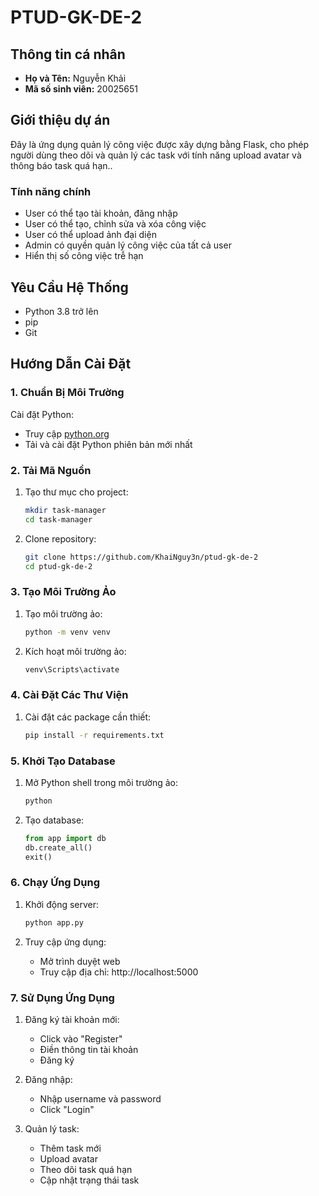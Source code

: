 # PTUD-GK-DE-2

## Thông tin cá nhân  
- **Họ và Tên:**  Nguyễn Khải
- **Mã số sinh viên:** 20025651

## Giới thiệu dự án  
Đây là ứng dụng quản lý công việc được xây dựng bằng Flask, cho phép người dùng theo dõi và quản lý các task với tính năng upload avatar và thông báo task quá hạn.. 

### Tính năng chính  
- User có thể tạo tài khoản, đăng nhập
- User có thể tạo, chỉnh sửa và xóa công việc  
- User có thể upload ảnh đại diện  
- Admin có quyền quản lý công việc của tất cả user  
- Hiển thị số công việc trễ hạn 

## Yêu Cầu Hệ Thống

- Python 3.8 trở lên
- pip
- Git

## Hướng Dẫn Cài Đặt

### 1. Chuẩn Bị Môi Trường

 Cài đặt Python:
   - Truy cập [python.org](https://www.python.org/downloads/)
   - Tải và cài đặt Python phiên bản mới nhất

### 2. Tải Mã Nguồn

1. Tạo thư mục cho project:
   ```bash
   mkdir task-manager
   cd task-manager
   ```

2. Clone repository:
   ```bash
   git clone https://github.com/KhaiNguy3n/ptud-gk-de-2
   cd ptud-gk-de-2
   ```

### 3. Tạo Môi Trường Ảo

1. Tạo môi trường ảo:
   ```bash
   python -m venv venv
   ```

2. Kích hoạt môi trường ảo:
   ```bash
   venv\Scripts\activate
   ```

### 4. Cài Đặt Các Thư Viện

1. Cài đặt các package cần thiết:
   ```bash
   pip install -r requirements.txt
   ```

### 5. Khởi Tạo Database

1. Mở Python shell trong môi trường ảo:
   ```bash
   python
   ```

2. Tạo database:
   ```python
   from app import db
   db.create_all()
   exit()
   ```

### 6. Chạy Ứng Dụng

1. Khởi động server:
   ```bash
   python app.py
   ```

2. Truy cập ứng dụng:
   - Mở trình duyệt web
   - Truy cập địa chỉ: http://localhost:5000

### 7. Sử Dụng Ứng Dụng

1. Đăng ký tài khoản mới:
   - Click vào "Register"
   - Điền thông tin tài khoản
   - Đăng ký

2. Đăng nhập:
   - Nhập username và password
   - Click "Login"

3. Quản lý task:
   - Thêm task mới
   - Upload avatar
   - Theo dõi task quá hạn
   - Cập nhật trạng thái task


